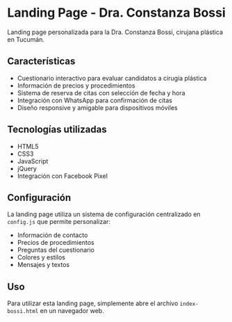 # Landing Page - Dra. Constanza Bossi

Landing page personalizada para la Dra. Constanza Bossi, cirujana plástica en Tucumán.

## Características

- Cuestionario interactivo para evaluar candidatos a cirugía plástica
- Información de precios y procedimientos
- Sistema de reserva de citas con selección de fecha y hora
- Integración con WhatsApp para confirmación de citas
- Diseño responsive y amigable para dispositivos móviles

## Tecnologías utilizadas

- HTML5
- CSS3
- JavaScript
- jQuery
- Integración con Facebook Pixel

## Configuración

La landing page utiliza un sistema de configuración centralizado en `config.js` que permite personalizar:

- Información de contacto
- Precios de procedimientos
- Preguntas del cuestionario
- Colores y estilos
- Mensajes y textos

## Uso

Para utilizar esta landing page, simplemente abre el archivo `index-bossi.html` en un navegador web.
